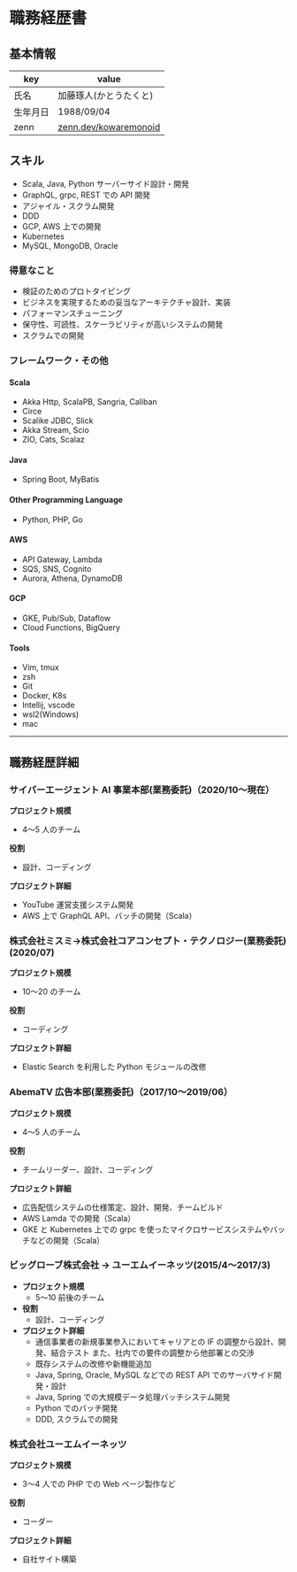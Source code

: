 # 職務経歴書

## 基本情報

| key      | value                                                  |
| -------- | ------------------------------------------------------ |
| 氏名     | 加藤琢人(かとうたくと)                                 |
| 生年月日 | 1988/09/04                                             |
| zenn     | [zenn.dev/kowaremonoid](https://zenn.dev/kowaremonoid) |

## スキル

- Scala, Java, Python サーバーサイド設計・開発
- GraphQL, grpc, REST での API 開発
- アジャイル・スクラム開発
- DDD
- GCP, AWS 上での開発
- Kubernetes
- MySQL, MongoDB, Oracle

### 得意なこと

- 検証のためのプロトタイピング
- ビジネスを実現するための妥当なアーキテクチャ設計、実装
- パフォーマンスチューニング
- 保守性、可読性、スケーラビリティが高いシステムの開発
- スクラムでの開発

### フレームワーク・その他

#### Scala

- Akka Http, ScalaPB, Sangria, Caliban
- Circe
- Scalike JDBC, Slick
- Akka Stream, Scio
- ZIO, Cats, Scalaz

#### Java

- Spring Boot, MyBatis

#### Other Programming Language

- Python, PHP, Go

#### AWS

- API Gateway, Lambda
- SQS, SNS, Cognito
- Aurora, Athena, DynamoDB

#### GCP

- GKE, Pub/Sub, Dataflow
- Cloud Functions, BigQuery

#### Tools

- Vim, tmux
- zsh
- Git
- Docker, K8s
- Intellij, vscode
- wsl2(Windows)
- mac

---

## 職務経歴詳細

### サイバーエージェント AI 事業本部(業務委託)（2020/10〜現在）

**プロジェクト規模**

- 4〜5 人のチーム

**役割**

- 設計、コーディング

**プロジェクト詳細**

- YouTube 運営支援システム開発
- AWS 上で GraphQL API、バッチの開発（Scala）

### 株式会社ミスミ->株式会社コアコンセプト・テクノロジー(業務委託) (2020/07)

**プロジェクト規模**

- 10〜20 のチーム

**役割**

- コーディング

**プロジェクト詳細**

- Elastic Search を利用した Python モジュールの改修

### AbemaTV 広告本部(業務委託)（2017/10〜2019/06）

**プロジェクト規模**

- 4〜5 人のチーム

**役割**

- チームリーダー、設計、コーディング

**プロジェクト詳細**

- 広告配信システムの仕様策定、設計、開発、チームビルド
- AWS Lamda での開発（Scala）
- GKE と Kubernetes 上での grpc を使ったマイクロサービスシステムやバッチなどの開発（Scala）

### ビッグローブ株式会社 -> ユーエムイーネッツ(2015/4〜2017/3)

- **プロジェクト規模**
  - 5〜10 前後のチーム
- **役割**
  - 設計、コーディング
- **プロジェクト詳細**
  - 通信事業者の新規事業参入においてキャリアとの IF の調整から設計、開発、結合テスト
    また、社内での要件の調整から他部署との交渉
  - 既存システムの改修や新機能追加
  - Java, Spring, Oracle, MySQL などでの REST API でのサーバサイド開発・設計
  - Java, Spring での大規模データ処理バッチシステム開発
  - Python でのバッチ開発
  - DDD, スクラムでの開発

### 株式会社ユーエムイーネッツ

**プロジェクト規模**

- 3〜4 人での PHP での Web ページ製作など

**役割**

- コーダー

**プロジェクト詳細**

- 自社サイト構築
